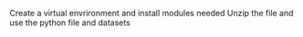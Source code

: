 Create a virtual envrironment and install modules needed
Unzip the file and use the python file and datasets
